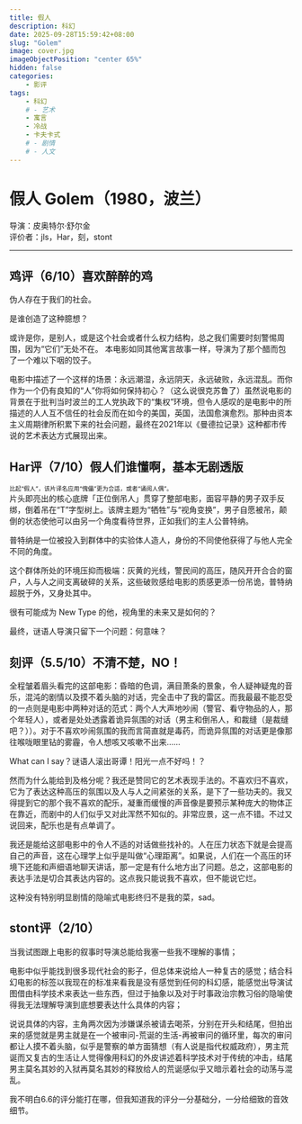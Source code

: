 ```yaml
---
title: 假人
description: 科幻
date: 2025-09-28T15:59:42+08:00
slug: "Golem"
image: cover.jpg
imageObjectPosition: "center 65%"
hidden: false
categories:
    - 影评
tags:
    - 科幻
    # - 艺术
    - 寓言
    - 冷战
    - 卡夫卡式
    # - 剧情
    # - 人文
---
```


# 假人 Golem（1980，波兰）

导演：皮奥特尔·舒尔金  
评价者：jls，Har，刻，stont

***

## 鸡评（6/10）喜欢醉醉的鸡

伪人存在于我们的社会。

是谁创造了这种臆想？

或许是你，是别人，或是这个社会或者什么权力结构，总之我们需要时刻警惕周围，因为“它们”无处不在。
本电影如同其他寓言故事一样，导演为了那个醋而包了一个难以下咽的饺子。

电影中描述了一个这样的场景：永远潮湿，永远阴天，永远破败，永远混乱。而你作为一个仍有良知的“人”你将如何保持初心？（这么说很克苏鲁了）虽然说电影的背景在于批判当时波兰的工人党执政下的“集权”环境，但令人感叹的是电影中的所描述的人人互不信任的社会反而在如今的美国，英国，法国愈演愈烈。那种由资本主义周期律所积累下来的社会问题，最终在2021年以《曼德拉记录》这种都市传说的艺术表达方式展现出来。

## Har评（7/10）假人们谁懂啊，基本无剧透版

<span style="font-size:0.75em !important;">比起“假人”，该片译名应用“傀儡”更为合适，或者“诵阅人偶”。</span>  
片头即亮出的核心底牌「正位倒吊人」贯穿了整部电影，面容平静的男子双手反绑，倒着吊在“T”字型树上。该牌主题为“牺牲”与“视角变换”，男子自愿被吊，颠倒的状态使他可以由另一个角度看待世界，正如我们的主人公普特纳。

普特纳是一位被投入到群体中的实验体人造人，身份的不同使他获得了与他人完全不同的角度。

这个群体所处的环境压抑而极端：灰黄的光线，警民间的高压，随风开开合合的窗户，人与人之间支离破碎的关系，这些破败感给电影的质感更添一份吊诡，普特纳超脱于外，又身处其中。

很有可能成为 New Type 的他，视角里的未来又是如何的？

最终，谜语人导演只留下一个问题：何意味？

## 刻评（5.5/10）不清不楚，NO！

全程皱着眉头看完的这部电影：昏暗的色调，满目萧条的景象，令人疑神疑鬼的音乐，混沌的剧情以及摸不着头脑的对话，完全击中了我的雷区。而我最最不能忍受的一点则是电影中两种对话的范式：两个人大声地吵闹（警官、看守物品的人，那个年轻人），或者是处处透露着诡异氛围的对话（男主和倒吊人，和裁缝（是裁缝吧？））。对于不喜欢吵闹氛围的我而言简直就是毒药，而诡异氛围的对话更是像那往喉咙眼里钻的雾霾，令人想咳又咳嗽不出来……

What can I say？谜语人滚出哥谭！阳光一点不好吗！？

然而为什么能给到及格分呢？我还是赞同它的艺术表现手法的。不喜欢归不喜欢，它为了表达这种高压的氛围以及人与人之间紧张的关系，是下了一些功夫的。我又得提到它的那个我不喜欢的配乐，凝重而缓慢的声音像是要预示某种庞大的物体正在靠近，而剧中的人们似乎又对此浑然不知似的。非常应景，这一点不错。不过又说回来，配乐也是有点单调了。

我还是能给这部电影中的令人不适的对话做些找补的。人在压力状态下就是会提高自己的声音，这在心理学上似乎是叫做“心理距离”。如果说，人们在一个高压的环境下还能和声细语地聊天讲话，那一定是有什么地方出了问题。总之，这部电影的表达手法是切合其表达内容的。这点我只能说我不喜欢，但不能说它烂。

这种没有特别明显剧情的隐喻式电影终归不是我的菜，sad。

## stont评（2/10）

当我试图跟上电影的叙事时导演总能给我塞一些我不理解的事情；

电影中似乎能找到很多现代社会的影子，但总体来说给人一种复古的感觉；结合科幻电影的标签以我现在的标准来看我是没有感觉到任何的科幻感，能感觉出导演试图借由科学技术来表达一些东西，但过于抽象以及对于时事政治宗教习俗的隐喻使得我无法理解导演到底想要表达什么具体的内容；

说说具体的内容，主角两次因为涉嫌谋杀被请去喝茶，分别在开头和结尾，但拍出来的感觉就是男主就是在一个被审问-荒诞的生活-再被审问的循环里，每次的审问都让人摸不着头脑，似乎是警察的单方面猜想（有人说是指代权威政府），男主荒诞而又复古的生活让人觉得像用科幻的外皮讲述着科学技术对于传统的冲击，结尾男主莫名其妙的入狱再莫名其妙的释放给人的荒诞感似乎又暗示着社会的动荡与混乱。

我不明白6.6的评分能打在哪，但我知道我的评分一分基础分，一分给细致的音效细节。
